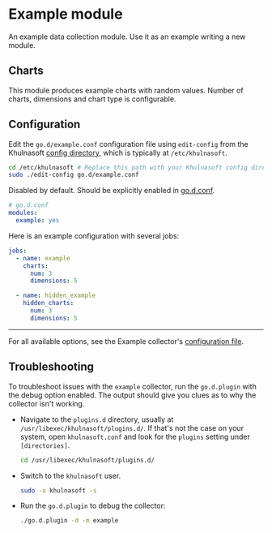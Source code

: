 <!--
title: "Example module"
description: "Use this example data collection module, which produces example charts with random values, to better understand how to build your own collector in Go."
custom_edit_url: "https://github.com/khulnasoft/go.d.plugin/edit/master/modules/example/README.md"
sidebar_label: "Example module in Go"
learn_status: "Published"
learn_topic_type: "References"
learn_rel_path: "Integrations/Monitor/Mock Collectors"
-->

# Example module

An example data collection module. Use it as an example writing a new module.

## Charts

This module produces example charts with random values. Number of charts, dimensions and chart type is configurable.

## Configuration

Edit the `go.d/example.conf` configuration file using `edit-config` from the
Khulnasoft [config directory](https://github.com/khulnasoft/khulnasoft/blob/master/docs/configure/nodes.md), which is typically at `/etc/khulnasoft`.

```bash
cd /etc/khulnasoft # Replace this path with your Khulnasoft config directory
sudo ./edit-config go.d/example.conf
```

Disabled by default. Should be explicitly enabled
in [go.d.conf](https://github.com/khulnasoft/go.d.plugin/blob/master/config/go.d.conf).

```yaml
# go.d.conf
modules:
  example: yes
```

Here is an example configuration with several jobs:

```yaml
jobs:
  - name: example
    charts:
      num: 3
      dimensions: 5

  - name: hidden_example
    hidden_charts:
      num: 3
      dimensions: 5
```

---

For all available options, see the Example
collector's [configuration file](https://github.com/khulnasoft/go.d.plugin/blob/master/config/go.d/example.conf).

## Troubleshooting

To troubleshoot issues with the `example` collector, run the `go.d.plugin` with the debug option enabled. The output
should give you clues as to why the collector isn't working.

- Navigate to the `plugins.d` directory, usually at `/usr/libexec/khulnasoft/plugins.d/`. If that's not the case on
  your system, open `khulnasoft.conf` and look for the `plugins` setting under `[directories]`.

  ```bash
  cd /usr/libexec/khulnasoft/plugins.d/
  ```

- Switch to the `khulnasoft` user.

  ```bash
  sudo -u khulnasoft -s
  ```

- Run the `go.d.plugin` to debug the collector:

  ```bash
  ./go.d.plugin -d -m example
  ```
